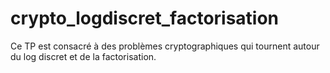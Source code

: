 # crypto_logdiscret_factorisation
Ce TP est consacré à des problèmes cryptographiques qui tournent autour du log discret et de la factorisation.
